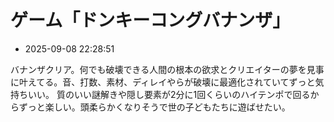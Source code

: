 
# ゲーム「ドンキーコングバナンザ」
- 2025-09-08 22:28:51

バナンザクリア。何でも破壊できる人間の根本の欲求とクリエイターの夢を見事に叶えてる。音、打数、素材、ディレイやらが破壊に最適化されていてずっと気持ちいい。
質のいい謎解きや隠し要素が2分に1回くらいのハイテンポで回るからずっと楽しい。頭柔らかくなりそうで世の子どもたちに遊ばせたい。